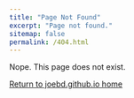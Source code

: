 ```yaml
---
title: "Page Not Found"
excerpt: "Page not found."
sitemap: false
permalink: /404.html
---
```


Nope. This page does not exist. 

[Return to joebd.github.io home](https://joebd.github.io)
